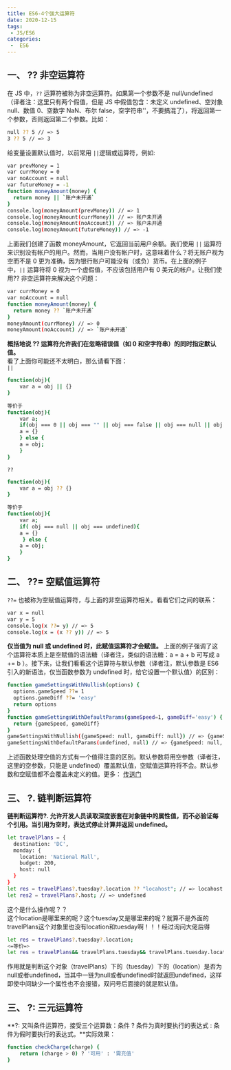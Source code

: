 ```yaml
---
title: ES6-4个强大运算符
date: 2020-12-15
tags:
 - JS/ES6
categories:
 -  ES6
---
```


## 一、 ?? 非空运算符

在 JS 中，`??` 运算符被称为非空运算符。如果第一个参数不是 null/undefined（译者注：这里只有两个假值，但是 JS 中假值包含：未定义 undefined、空对象 null、数值 0、空数字 NaN、布尔 false，空字符串''，不要搞混了），将返回第一个参数，否则返回第二个参数。比如：

```bash
null ?? 5 // => 5
3 ?? 5 // => 3
```

给变量设置默认值时，以前常用 `||`逻辑或运算符，例如:

```bash
var prevMoney = 1
var currMoney = 0
var noAccount = null
var futureMoney = -1
function moneyAmount(money) {
  return money || `账户未开通`
}
console.log(moneyAmount(prevMoney)) // => 1
console.log(moneyAmount(currMoney)) // => 账户未开通
console.log(moneyAmount(noAccount)) // => 账户未开通
console.log(moneyAmount(futureMoney)) // => -1
```

上面我们创建了函数 moneyAmount，它返回当前用户余额。我们使用 `||` 运算符来识别没有帐户的用户。然而，当用户没有帐户时，这意味着什么？将无账户视为空而不是 0 更为准确，因为银行账户可能没有（或负）货币。在上面的例子中，`||` 运算符将 0 视为一个虚假值，不应该包括用户有 0 美元的帐户。让我们使用?? 非空运算符来解决这个问题：

```bash
var currMoney = 0
var noAccount = null
function moneyAmount(money) {
  return money ?? `账户未开通`
}
moneyAmount(currMoney) // => 0
moneyAmount(noAccount) // => `账户未开通`
```

**概括地说 ?? 运算符允许我们在忽略错误值（如 0 和空字符串）的同时指定默认值。**<br>
看了上面你可能还不太明白，那么请看下面：<br>
`||`<br>

```bash
function(obj){
    var a = obj || {}
}
 
等价于
function(obj){
    var a;
    if(obj === 0 || obj === "" || obj === false || obj === null || obj === undefined){
 	a = {}
    } else {
	a = obj;
    }
}
```

`??`<br>

```bash
function(obj){
    var a = obj ?? {}
}
 
等价于
function(obj){
    var a;
    if( obj === null || obj === undefined){
 	a = {}
     } else {
	a = obj;
    }
}
```

## 二、 ??= 空赋值运算符
`??=` 也被称为空赋值运算符，与上面的非空运算符相关。看看它们之间的联系：<br>

```bash
var x = null
var y = 5
console.log(x ??= y) // => 5
console.log(x = (x ?? y)) // => 5
```

**仅当值为 null 或 undefined 时，此赋值运算符才会赋值。** 上面的例子强调了这个运算符本质上是空赋值的语法糖（译者注，类似的语法糖：a = a + b 可写成 a += b ）。接下来，让我们看看这个运算符与默认参数（译者注，默认参数是 ES6 引入的新语法，仅当函数参数为 undefined 时，给它设置一个默认值）的区别：

```bash
function gameSettingsWithNullish(options) {
  options.gameSpeed ??= 1
  options.gameDiff ??= 'easy' 
  return options
}
function gameSettingsWithDefaultParams(gameSpeed=1, gameDiff='easy') {
  return {gameSpeed, gameDiff}
}
gameSettingsWithNullish({gameSpeed: null, gameDiff: null}) // => {gameSpeed: 1, gameDiff: 'easy'}
gameSettingsWithDefaultParams(undefined, null) // => {gameSpeed: null, gameDiff: null}
```
上述函数处理空值的方式有一个值得注意的区别。默认参数将用空参数（译者注，这里的空参数，只能是 undefined）覆盖默认值，空赋值运算符将不会。默认参数和空赋值都不会覆盖未定义的值。更多：
[传送门](https://developer.mozilla.org/zh-CN/docs/Web/JavaScript/Reference/Operators/Logical_nullish_assignment)

## 三、 ?. 链判断运算符

**链判断运算符?. 允许开发人员读取深度嵌套在对象链中的属性值，而不必验证每个引用。当引用为空时，表达式停止计算并返回 undefined。**

```bash
let travelPlans = {
  destination: 'DC',
  monday: {
    location: 'National Mall',
    budget: 200,
    host: null
  }
}
let res = travelPlans?.tuesday?.location ?? "locahost"; // => locahost
let res2 = travelPlans?.host; // => undefined
```

这个是什么操作呢？？<br>
这个location是哪里来的呢？这个tuesday又是哪里来的呢？就算不是外面的travelPlans这个对象里也没有location和tuesday啊！！！经过询问大佬后得<br>
```bash
let res = travelPlans?.tuesday?.location; 
<=等价=> 
let res = travelPlans&& travelPlans.tuesday&& travelPlans.tuesday.location
```
作用就是判断这个对象（travelPlans）下的（tuesday）下的（location）是否为null或者undefined，当其中一链为null或者undefined时就返回undefined，这样即使中间缺少一个属性也不会报错，双问号后面接的就是默认值。

## 三、 ?: 三元运算符

**?: 又叫条件运算符，接受三个运算数：条件 ?  条件为真时要执行的表达式 : 条件为假时要执行的表达式。**实际效果：

```bash
function checkCharge(charge) {
    return (charge > 0) ? '可用' : '需充值' 
}
```